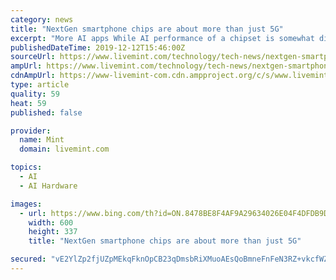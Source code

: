 ```yaml
---
category: news
title: "NextGen smartphone chips are about more than just 5G"
excerpt: "More AI apps While AI performance of a chipset is somewhat difficult to quantify, almost every chipset maker has touted this performance over the past couple of years. In 2020, Samsung’s and Qualcomm’s premier chips support 10 and 15 trillion operations per second, while Huawei has also claimed improvements in AI processing capabilities of ..."
publishedDateTime: 2019-12-12T15:46:00Z
sourceUrl: https://www.livemint.com/technology/tech-news/nextgen-smartphone-chips-are-about-more-than-just-5g-11576165007547.html
ampUrl: https://www.livemint.com/technology/tech-news/nextgen-smartphone-chips-are-about-more-than-just-5g/amp-11576165007547.html
cdnAmpUrl: https://www-livemint-com.cdn.ampproject.org/c/s/www.livemint.com/technology/tech-news/nextgen-smartphone-chips-are-about-more-than-just-5g/amp-11576165007547.html
type: article
quality: 59
heat: 59
published: false

provider:
  name: Mint
  domain: livemint.com

topics:
  - AI
  - AI Hardware

images:
  - url: https://www.bing.com/th?id=ON.8478BE8F4AF9A29634026E04F4DFDB9D
    width: 600
    height: 337
    title: "NextGen smartphone chips are about more than just 5G"

secured: "vE2YlZp2fjUZpMEkqFknOpCB23qDmsbRiXMuoAEsQoBmneFnFeN3RZ+vkcfWZsVYHJ9XREIMUtQw1Ecg2wscGAv0j5ZhPb0E0plk1soj+pjRwVSVvPXe2mdqurX5zK0N1aVVOl0o3GfPmZE6WiT6faL7ezyfGp5B4040Q1KsQCRvhUmIi3SYuMeCAtvfLNrkCBFN4voEUmfVG3GWAumwkzJAsYZiuaKwqHxVM79ARLGsolCZo5UGlMWobiZl0MoT9T26MPaNtNjPUCtiXlKnsw==;TAGUueQA7aNULZ0ia39R+g=="
---
```


